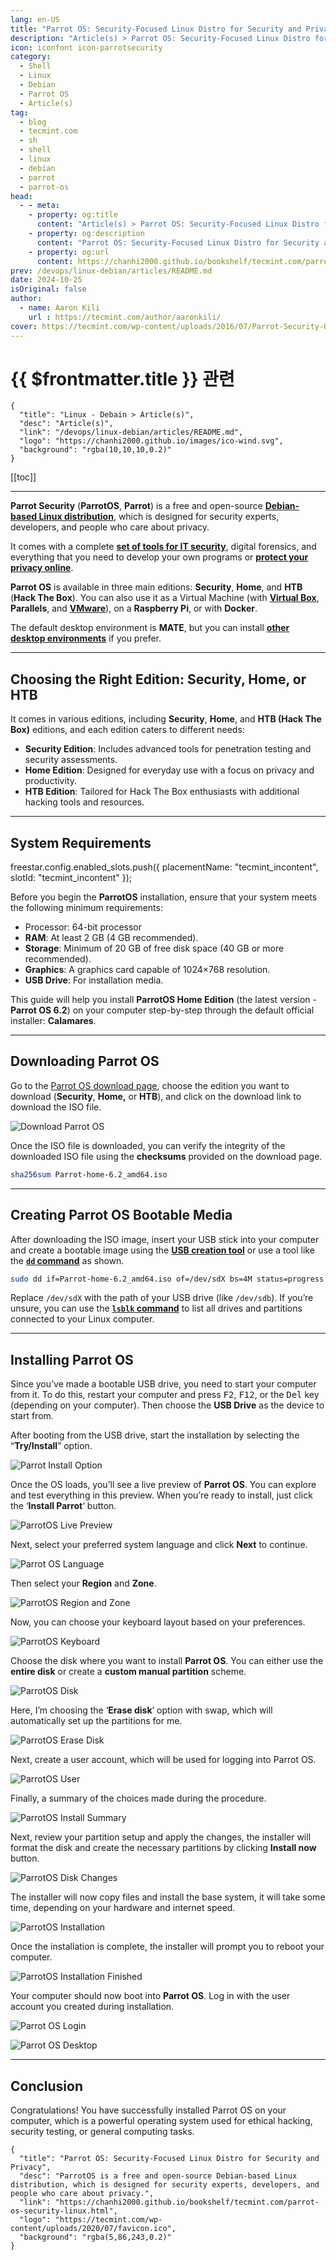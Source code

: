 ```yaml
---
lang: en-US
title: "Parrot OS: Security-Focused Linux Distro for Security and Privacy"
description: "Article(s) > Parrot OS: Security-Focused Linux Distro for Security and Privacy"
icon: iconfont icon-parrotsecurity
category: 
  - Shell
  - Linux
  - Debian
  - Parrot OS
  - Article(s)
tag: 
  - blog
  - tecmint.com
  - sh
  - shell
  - linux
  - debian
  - parrot
  - parrot-os
head:
  - - meta:
    - property: og:title
      content: "Article(s) > Parrot OS: Security-Focused Linux Distro for Security and Privacy"
    - property: og:description
      content: "Parrot OS: Security-Focused Linux Distro for Security and Privacy"
    - property: og:url
      content: https://chanhi2000.github.io/bookshelf/tecmint.com/parrot-os-security-linux.html
prev: /devops/linux-debian/articles/README.md
date: 2024-10-25
isOriginal: false
author:
  - name: Aaron Kili
    url : https://tecmint.com/author/aaronkili/
cover: https://tecmint.com/wp-content/uploads/2016/07/Parrot-Security-OS-Installation.png
---
```


# {{ $frontmatter.title }} 관련

```component VPCard
{
  "title": "Linux - Debain > Article(s)",
  "desc": "Article(s)",
  "link": "/devops/linux-debian/articles/README.md",
  "logo": "https://chanhi2000.github.io/images/ico-wind.svg",
  "background": "rgba(10,10,10,0.2)"
}
```

[[toc]]

---

<SiteInfo
  name="Parrot OS: Security-Focused Linux Distro for Security and Privacy"
  desc="ParrotOS is a free and open-source Debian-based Linux distribution, which is designed for security experts, developers, and people who care about privacy."
  url="https://tecmint.com/parrot-os-security-linux"
  logo="https://tecmint.com/wp-content/uploads/2020/07/favicon.ico"
  preview="https://tecmint.com/wp-content/uploads/2016/07/Parrot-Security-OS-Installation.png"/>

**Parrot Security** (**ParrotOS**, **Parrot**) is a free and open-source [**Debian-based Linux distribution**](/tecmint.com/debian-based-linux-distributions.md), which is designed for security experts, developers, and people who care about privacy.

It comes with a complete [**set of tools for IT security**](/tecmint.com/security-features-tools-linux-admins.md), digital forensics, and everything that you need to develop your own programs or [**protect your privacy online**](/tecmint.com/best-vpn-services/).

**Parrot OS** is available in three main editions: **Security**, **Home**, and **HTB** (**Hack The Box**). You can also use it as a Virtual Machine (with [**Virtual Box**](/tecmint.com/install-virtualbox-on-redhat-centos-fedora.md), **Parallels**, and [**VMware**](/tecmint.com/install-vmware-workstation-in-linux.md)), on a **Raspberry Pi**, or with **Docker**.

The default desktop environment is **MATE**, but you can install [**other desktop environments**](/tecmint.com/top-best-linux-lightweight-desktop-environments.md) if you prefer.

---

## Choosing the Right Edition: Security, Home, or HTB

It comes in various editions, including **Security**, **Home**, and **HTB (Hack The Box)** editions, and each edition caters to different needs:

- **Security Edition**: Includes advanced tools for penetration testing and security assessments.
- **Home Edition**: Designed for everyday use with a focus on privacy and productivity.
- **HTB Edition**: Tailored for Hack The Box enthusiasts with additional hacking tools and resources.

---

## System Requirements

freestar.config.enabled_slots.push({ placementName: "tecmint_incontent", slotId: "tecmint_incontent" });

Before you begin the **ParrotOS** installation, ensure that your system meets the following minimum requirements:

- Processor: 64-bit processor
- **RAM**: At least 2 GB (4 GB recommended).
- **Storage**: Minimum of 20 GB of free disk space (40 GB or more recommended).
- **Graphics**: A graphics card capable of 1024×768 resolution.
- **USB Drive**: For installation media.

This guide will help you install **ParrotOS Home Edition** (the latest version - **Parrot OS 6.2**) on your computer step-by-step through the default official installer: **Calamares**.

---

## Downloading Parrot OS

Go to the [<FontIcon icon="iconfont icon-parrotsecurity"/>Parrot OS download page](https://parrotsec.org/download/), choose the edition you want to download (**Security**, **Home,** or **HTB**), and click on the download link to download the ISO file.

![Download Parrot OS](https://tecmint.com/wp-content/uploads/2016/07/Download-Parrot-OS.webp)

Once the ISO file is downloaded, you can verify the integrity of the downloaded ISO file using the **checksums** provided on the download page.

```sh
sha256sum Parrot-home-6.2_amd64.iso
```

---

## Creating Parrot OS Bootable Media

After downloading the ISO image, insert your USB stick into your computer and create a bootable image using the [**USB creation tool**](/tecmint.com/linux-bootable-usb-creators.md) or use a tool like the [**`dd` command**](/tecmint.com/dd-command-examples.md) as shown.

```sh
sudo dd if=Parrot-home-6.2_amd64.iso of=/dev/sdX bs=4M status=progress && sync
```

Replace <FontIcon icon="fas fa-folder-open"/>`/dev/sdX` with the path of your USB drive (like <FontIcon icon="fas fa-folder-open"/>`/dev/sdb`). If you’re unsure, you can use the [**`lsblk` command**](/tecmint.com/commands-to-collect-system-and-hardware-information-in-linux.md) to list all drives and partitions connected to your Linux computer.

---

## Installing Parrot OS

Since you’ve made a bootable USB drive, you need to start your computer from it. To do this, restart your computer and press <kbd>F2</kbd>, <kbd>F12</kbd>, or the <kbd>Del</kbd> key (depending on your computer). Then choose the **USB Drive** as the device to start from.

After booting from the USB drive, start the installation by selecting the “**Try/Install**” option.

![Parrot Install Option](https://tecmint.com/wp-content/uploads/2024/08/Parrot-Install-Option.png)

Once the OS loads, you’ll see a live preview of **Parrot OS**. You can explore and test everything in this preview. When you’re ready to install, just click the ‘**Install Parrot**‘ button.

![ParrotOS Live Preview](https://tecmint.com/wp-content/uploads/2024/08/ParrotOS-Live-Preview.webp)

Next, select your preferred system language and click **Next** to continue.

![Parrot OS Language](https://tecmint.com/wp-content/uploads/2024/08/Parrot-OS-Language.webp)

Then select your **Region** and **Zone**.

![ParrotOS Region and Zone](https://tecmint.com/wp-content/uploads/2016/07/ParrotOS-Region.webp)

Now, you can choose your keyboard layout based on your preferences.

![ParrotOS Keyboard](https://tecmint.com/wp-content/uploads/2016/07/ParrotOS-Keyboard.webp)

Choose the disk where you want to install **Parrot OS**. You can either use the **entire disk** or create a **custom manual partition** scheme.

![ParrotOS Disk](https://tecmint.com/wp-content/uploads/2016/07/ParrotOS-Disk.webp)

Here, I’m choosing the ‘**Erase disk**’ option with swap, which will automatically set up the partitions for me.

![ParrotOS Erase Disk](https://tecmint.com/wp-content/uploads/2016/07/ParrotOS-Erase-Disk.webp)

Next, create a user account, which will be used for logging into Parrot OS.

![ParrotOS User](https://tecmint.com/wp-content/uploads/2016/07/ParrotOS-User.webp)

Finally, a summary of the choices made during the procedure.

![ParrotOS Install Summary](https://tecmint.com/wp-content/uploads/2016/07/ParrotOS-Install-Summary.webp)

Next, review your partition setup and apply the changes, the installer will format the disk and create the necessary partitions by clicking **Install now** button.

![ParrotOS Disk Changes](https://tecmint.com/wp-content/uploads/2016/07/ParrotOS-Disk-Changes.webp)

The installer will now copy files and install the base system, it will take some time, depending on your hardware and internet speed.

![ParrotOS Installation](https://tecmint.com/wp-content/uploads/2016/07/ParrotOS-Installation.webp)

Once the installation is complete, the installer will prompt you to reboot your computer.

![ParrotOS Installation Finished](https://tecmint.com/wp-content/uploads/2016/07/ParrotOS-Installation.Finished.webp)

Your computer should now boot into **Parrot OS**. Log in with the user account you created during installation.

![Parrot OS Login](https://tecmint.com/wp-content/uploads/2024/10/Parrot-OS-Login.webp)

![Parrot OS Desktop](https://tecmint.com/wp-content/uploads/2024/10/Parrot-OS-Desktop.webp)

---

## Conclusion

Congratulations! You have successfully installed Parrot OS on your computer, which is a powerful operating system used for ethical hacking, security testing, or general computing tasks.

<!-- TODO: add ARTICLE CARD -->
```component VPCard
{
  "title": "Parrot OS: Security-Focused Linux Distro for Security and Privacy",
  "desc": "ParrotOS is a free and open-source Debian-based Linux distribution, which is designed for security experts, developers, and people who care about privacy.",
  "link": "https://chanhi2000.github.io/bookshelf/tecmint.com/parrot-os-security-linux.html",
  "logo": "https://tecmint.com/wp-content/uploads/2020/07/favicon.ico",
  "background": "rgba(5,86,243,0.2)"
}
```
